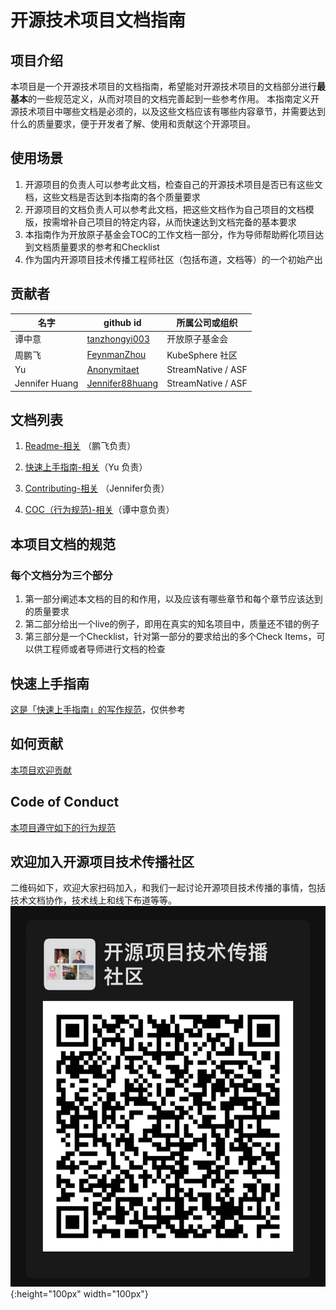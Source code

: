 # 开源技术项目文档指南

## 项目介绍

本项目是一个开源技术项目的文档指南，希望能对开源技术项目的文档部分进行**最基本**的一些规范定义，从而对项目的文档完善起到一些参考作用。
本指南定义开源技术项目中哪些文档是必须的，以及这些文档应该有哪些内容章节，并需要达到什么的质量要求，便于开发者了解、使用和贡献这个开源项目。

## 使用场景

1. 开源项目的负责人可以参考此文档，检查自己的开源技术项目是否已有这些文档，这些文档是否达到本指南的各个质量要求
2. 开源项目的文档负责人可以参考此文档，把这些文档作为自己项目的文档模版，按需增补自己项目的特定内容，从而快速达到文档完备的基本要求
3. 本指南作为开放原子基金会TOC的工作文档一部分，作为导师帮助孵化项目达到文档质量要求的参考和Checklist 
4. 作为国内开源项目技术传播工程师社区（包括布道，文档等）的一个初始产出

## 贡献者

  |名字|github id|所属公司或组织|  
  |---|---|--|
  |谭中意|[tanzhongyi003](https://github.com/tanzhongyi003)|开放原子基金会|
  |周鹏飞|[FeynmanZhou](https://github.com/FeynmanZhou)|KubeSphere 社区|     
  |Yu |[Anonymitaet](https://github.com/Anonymitaet)|StreamNative / ASF
  |Jennifer Huang |[Jennifer88huang](https://github.com/Jennifer88huang) | StreamNative / ASF| 

## 文档列表

  1. [Readme-相关](readme_guide.md) （鹏飞负责）

  2. [快速上手指南-相关](quick_start_guide.md)（Yu 负责）

  3. [Contributing-相关](contributing_guide.md) （Jennifer负责）

  4. [COC（行为规范)-相关](coc_guide.md)（谭中意负责）

## 本项目文档的规范

### 每个文档分为三个部分
1. 第一部分阐述本文档的目的和作用，以及应该有哪些章节和每个章节应该达到的质量要求
2. 第二部分给出一个live的例子，即用在真实的知名项目中，质量还不错的例子
3. 第三部分是一个Checklist，针对第一部分的要求给出的多个Check Items，可以供工程师或者导师进行文档的检查
  
## 快速上手指南

[这是「快速上手指南」的写作规范](quick_start_guide.md)，仅供参考

## 如何贡献
[本项目欢迎贡献](CONTRIBUTING.md)

## Code of Conduct
[本项目遵守如下的行为规范](coc.md)

## 欢迎加入开源项目技术传播社区
二维码如下，欢迎大家扫码加入，和我们一起讨论开源项目技术传播的事情，包括技术文档协作，技术线上和线下布道等等。
![wechat group](images/Wechatgroup.jpeg){:height="100px" width="100px"}


